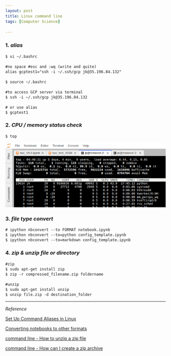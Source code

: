 ```yaml
---
layout: post
title: Linux command line
tags: [Computer Science]

---
```


### 1. *alias*

```
$ vi ~/.bashrc

#no space #esc and :wq (write and quite)
alias gcptest1="ssh -i ~/.ssh/gcp jk@35.196.84.132"

$ source ~/.bashrc

#to access GCP server via terminal
$ ssh -i ~/.ssh/gcp jk@35.196.84.132

# or use alias
$ gcptest1

```

### 2. *CPU / memory status check*

```
$ top
```

![alt text](/assets/img/cpu_memory.png)


### 3. *file type convert*

```
# ipython nbconvert --to FORMAT notebook.ipynb
$ ipython nbconvert --to=python config_template.ipynb
$ ipython nbconvert --to=markdown config_template.ipynb

```

### 4. *zip & unzip file or directory*

```
#zip
$ sudo apt-get install zip
$ zip -r compressed_filename.zip foldername

#unzip
$ sudo apt-get install unzip
$ unzip file.zip -d destination_folder

```

***

*Reference*

[Set Up Command Aliases in Linux](http://www.hostingadvice.com/how-to/set-command-aliases-linuxubuntudebian/)

[Converting notebooks to other formats](https://ipython.org/ipython-doc/3/notebook/nbconvert.html)

[command line - How to unzip a zip file](https://askubuntu.com/questions/86849/how-to-unzip-a-zip-file-from-the-terminal)

[command line - How can I create a zip archive](https://askubuntu.com/questions/58889/how-can-i-create-a-zip-archive-of-a-whole-directory-via-terminal-without-hidden)
